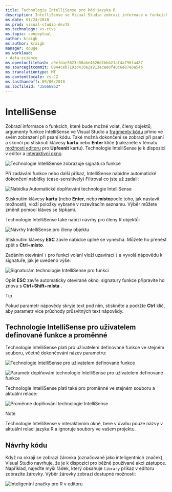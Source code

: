```yaml
---
title: Technologie IntelliSense pro kód jazyka R
description: IntelliSense ve Visual Studio zobrazí informace o funkcích, členové objektu, fragmenty kódu a dokončování při psaní kódu jazyka R.
ms.date: 01/24/2018
ms.prod: visual-studio-dev15
ms.technology: vs-rtvs
ms.topic: conceptual
author: kraigb
ms.author: kraigb
manager: douge
ms.workload:
- data-science
ms.openlocfilehash: a9efdae5623c00abe4626d1bbb21af4a790fa487
ms.sourcegitcommit: 6944ceb7193d410a2a913ecee6f40c6e87e8a54b
ms.translationtype: MT
ms.contentlocale: cs-CZ
ms.lasthandoff: 09/06/2018
ms.locfileid: "35666862"
---
```

# <a name="intellisense"></a>IntelliSense

Zobrazí informace o funkcích, které bude možné volat, členy objektů, argumenty funkce IntelliSense ve Visual Studio a [fragmenty kódu](code-snippets-for-r.md) přímo ve svém zobrazení při psaní kódu. Také možná dokončení se zobrazí při psaní a skončí po stisknutí klávesy **kartu** nebo **Enter** klíče (naleznete v tématu [možnosti editoru](editing-r-code-in-visual-studio.md#editor-options) pro **Upřesnit** kartu). Technologie IntelliSense je k dispozici v editor a [interaktivní okno](interactive-repl-for-r-in-visual-studio.md).

![Technologie IntelliSense zobrazuje signatura funkce](media/intellisense-function-signature.png)

Při zadávání funkce nebo další příkaz, IntelliSense nabídne automatické dokončení nabídky (case-sensitively) Filtroval co jste už zadali:

![Nabídka Automatické doplňování technologie IntelliSense](media/intellisense-auto-complete-menu.png)

Stisknutím klávesy **kartu** (nebo **Enter**, nebo **místo**podle toho, jak nastavit možnosti), vloží položky vybrané v rozevíracím seznamu. Výběr můžete změnit pomocí kláves se šipkami.

Technologie IntelliSense také nabízí návrhy pro členy R objektů:

![Návrhy IntelliSense pro členy objektu](media/intellisense-auto-complete-r-objects.png)

Stisknutím klávesy **ESC** zavře nabídce úplně se vynechá. Můžete ho přenést zpět s **Ctrl**+**místo**.

Zadáním otevírání `(` pro funkci volání vloží uzavírací `)` a vyvolá nápovědu k signatuře, jak je uvedeno výše:

![Signaturám technologie IntelliSense pro funkci](media/intellisense-function-signature.png)

Opět **ESC** zavře automaticky otevírané okno; signatury funkce připravíte ho znovu s **Ctrl**+**Shift**+**místa** .

> [!Tip]
> Pokud parametr nápovědy skryje text pod ním, stiskněte a podržte **Ctrl** klíč, aby parametr více průchody průsvitných text nápovědy.

## <a name="intellisense-for-user-defined-functions-and-variables"></a>Technologie IntelliSense pro uživatelem definované funkce a proměnné

Technologie IntelliSense platí pro uživatelem definované funkce ve stejném souboru, včetně dokončování název parametru:

![Technologie IntelliSense pro uživatelem definované funkce](media/intellisense-same-file-functions.png)

![Parametr doplňování technologie IntelliSense pro uživatelem definované funkce](media/intellisense-parameter-completion.png)

Technologie IntelliSense platí také pro proměnné ve stejném souboru a aktuální relace:

![Proměnné doplňování technologie IntelliSense](media/intellisense-variable-completion.png)

> [!Note]
> Technologie IntelliSense v interaktivním okně, bere v úvahu pouze názvy v aktuální relaci jazyka R a ignoruje soubory ve vašem projektu.

## <a name="code-suggestions"></a>Návrhy kódu

Když na okraji se zobrazí žárovka (označované jako inteligentních značek), Visual Studio navrhuje, že je k dispozici pro běžně používané akci zástupce. Například, najeďte myší řádek, který obsahuje `library` příkaz v editoru zobrazíte žárovky. Výběr žárovky zobrazí dostupné možnosti:

![Inteligentní značky pro R v editoru](media/intellisense-smart-tags.png)
